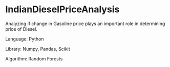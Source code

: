 # IndianDieselPriceAnalysis
Analyzing if change in Gasoline price plays an important role in determining price of Diesel.

Language: Python

Library: Numpy, Pandas, Scikit

Algorithm: Random Forests
